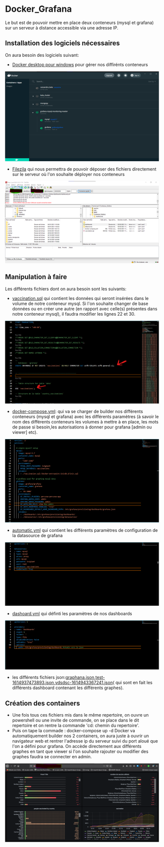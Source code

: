 # Docker_Grafana

Le but est de pouvoir mettre en place deux conteneurs (mysql et grafana) sur un serveur à distance accessible via une adresse IP.

## Installation des logiciels nécessaires

On aura besoin des logiciels suivant:
- [Docker desktop pour windows](https://www.docker.com/products/docker-desktop) pour gérer nos diffirénts conteneurs

![image](/Images/Graphana.png)

- [Filezila](https://filezilla-project.org/) qui nous permettra de pouvoir déposer des fichiers directement sur le serveur où l'on souhaite déployer nos conteneurs

![image](/Images/Filezila.png)

## Manipulation à faire

Les différents fichiers dont on aura besoin sont les suivants:

- [vaccination.sql](/vaccination.sql) qui contient les données qui seront insérées dans le volume de notre conteneur mysql. Si l'on souhaite changer de base données ou en créer  une autre (en rapport avec celle(s) présentes dans notre conteneur mysql), il faudra modifier les lignes 22 et 30.

![image](/Images/vaccination.png) 

- [docker-compose.yml](/docker-compose.yml): qui va se charger de builder nos différents conteneurs (mysql et grafana) avec les différents paramètres (à savoir le nom des différents conteneurs les volumes à mettre à en place, les mots de passe si besoin,les autorisations à donner pour grafana [admin ou viewer] etc).

![image](/Images/Docker-compose.png)

- [automatic.yml](/datasources/automatic.yml) qui contient les différents paramètres de configuration de la datasource de grafana 

![image](/Images/automatic.png)

- [dashoard.yml](/dashbords/dashboard.yml) qui définti les paramètres de nos dashboards

![image](/Images/dashboard-config.png)

- les différents fichiers json:[graphana.json](/dashboards/grafana.json),[test-1614937473893.json](/dashboards/test-1614937473893.json),[vdsdsc-1614943367241.json](/dashboards/vdsdsc-1614943367241.json)( qui sont en fait les différents dashboard contenant les différents graphes).

## Création des containers

- Une fois tous ces fichiers mis dans le même repertoire, on ouvre un powershell ou une invite de commande, on se place dans le dit repertoire et on rentre la commande 'cd: chemin du repertoire'. 
- Puis on tape la commade : docker-compose up -d
Docker va automatiquement builder nos 2 containers, on aura juste à ouvrir un navigateur web et rentrer l'adresse ip du serveur suivi du port aloué que l'on a défini pour grafana. On accède directement aux différents graphes en tant que viewer si l'on souhaite rajouter ou modifier des graphes faudra se connecter en admin.

![image](/Images/dashboard.png)




